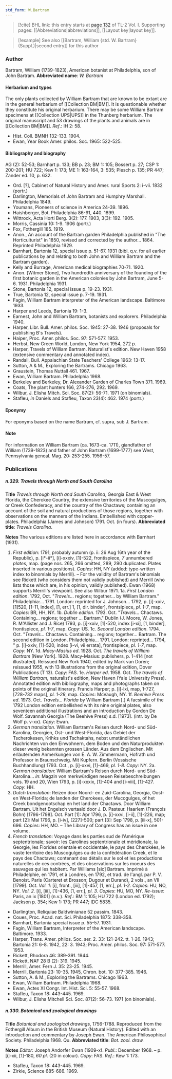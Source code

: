 ```yaml
---
std_form: W.Bartram
---
```


> [!cite] BHL link: this entry starts at [page 132](https://www.biodiversitylibrary.org/page/33120263) of TL-2 Vol. I.
> Supporting pages: [[Abbreviations|abbreviations]], [[Layout key|layout key]].

> [!example] See also [[Bartram, William {std. W. Bartram} (Suppl.)|second entry]] for this author

### Author

Bartram, William (1739-1823), American botanist at Philadelphia, son of John Bartram. 
**Abbreviated name**: *W. Bartram*

#### Herbarium and types

The only plants collected by William Bartram that are known to be extant are in the general herbarium of [[Collection BM|BM]]. It is questionable whether they constitute his original herbarium. There may be some William Bartram specimens at [[Collection UPS|UPS]] in the Thunberg herbarium. The original manuscript and 53 drawings of the plants and animals are in [[Collection BM|BM]].
*Ref*.: IH 2: 58.
- Hist. Coll. BMNH 132-133. 1904.
- Ewan, Year Book Amer. philos. Soc. 1965: 522-525.

#### Bibliography and biography

AG (2): 52-53; Barnhart p. 133; BB p. 23; BM 1: 105; Bossert p. 27; CSP 1: 200-201; HU 722; Kew 1: 173; ME 1: 163-164, 3: 535; Plesch p. 135; PR 447; Zander ed. 10, p. 632.
- Ord. \[?\], Cabinet of Natural History and Amer. rural Sports 2: i-vii. 1832 (portr.)
- Darlington, Memorials of John Bartram and Humphry Marshall. Philadelphia 1849.
- Youmans, Pioneers of science in America 24-39. 1896.
- Haishberger, Bot. Philadelphia 86-91, 440. 1899.
- Wittrock, Acta Horti Berg. 3(2): 177. 1903, 3(3): 192. 1905.
- Morris, Cassinia 10: 1-9. 1906 (portr.)
- Fox, Fothergill 185. 1919.
- Anon., An account of the Bartram garden Philadelphia published in "The Horticulturist" in 1850, revised and corrected by the author... 1864. Reprinted Philadelphia 1929.
- Barnhart, Bartonia 12, special issue p. 51-67. 1931 (bibl. q.v. for all earlier publications by and relating to both John and William Bartram and the Bartram garden).
- Kelly and Burrage, American medical biographies 70-71. 1920.
- Anon. \[Witmer Stone\], Two hundredth anniversary of the founding of the first botanic garden in the American colonies by John Bartram, June 5-6. 1931. Philadelphia 1931.
- Stone, Bartonia 12, special issue p. 19-23. 1931.
- True, Bartonia 12, special issue p. 7-19. 1931.
- Fagin, William Bartram interpreter of the American landscape. Baltimore 1933.
- Harper and Leeds, Bartonia 19: 1-3.
- Earnest, John and William Bartram, botanists and explorers. Philadelphia 1940.
- Harper, Libr. Bull. Amer. philos. Soc. 1945: 27-38. 1946 (proposals for publishing B's Travels).
- Haiper, Proc. Amer. philos. Soc. 97: 571-577. 1953.
- Herbst, New Green World, London, New York 1954, 272 p.
- Harper, Travels of William Bartram. Naturalist's edition. New Haven 1958 (extensive commentary and annotated index).
- Randall, Bull. Appalachian State Teachers' College 1963: 13-17.
- Sutton, A & M., Exploring the Bartrams. Chicago 1963.
- Graustein, Thomas Nuttall 461. 1967.
- Ewan, William Bartram. Philadelphia 1968.
- Berkeley and Berkeley, Dr. Alexander Garden of Charles Town 371. 1969.
- Coats, The plant hunters 166, 274-276, 292. 1969.
- Wilbur, J. Elisha Mitch. Sci. Soc. 87(2): 56-71. 1971 (on binomials).
- Stafleu, *in* Daniels and Stafleu, Taxon 23(4): 462. 1974 (portr.)

#### Eponymy

For eponyms based on the name Bartram, cf. supra, sub J. Bartram.

#### Note

For information on William Bartram (ca. 1673-ca. 1711), giandfather of William (1739-1823) and father of John Bartram (1699-1777) see West, Pennsylvania geneal. Mag. 20: 253-255. 1956-57.

### Publications

##### n.329. Travels through North and South Carolina

**Title**
*Travels through North and South Carolina*, Georgia East & West Florida, the Cherokee Country, the extensive territories of the Muscogulges, or Creek Confederacy, and the country of the Chactaws; containing an account of the soil and natural productions of those regions, together with observations on the manners of the Indians. Embellished with copper-plates. Philadelphia (James and Johnson) 1791. Oct. (in fours).
**Abbreviated title**: *Travels Carolina*.

**Notes**
The various editions are listed here in accordance with Barnhart (1931).
1. *First edition*: 1791, probably autumn (p. ii: 26 Aug 16th year of the Republic), p. \[i\*-ii\*\], \[i\]-xxxiv, \[1\]-522, frontispiece, *7* unnumbered *plates*, map. (page nos. 265, 266 omitted, 289, 290 duplicated. Plates inserted in various positions). *Copies*: HH, NY (added: type-written index to binomials by Merrill). – For the validity of Bartram's binomials see Rickett (who considers them not validly published) and Merrill (who lists those which are, in his opinion, validly published). Ewan (1968) supports Merrill's viewpoint. See also Wilbur 1971.
1a. *First London edition*. 1792, Oct. "*Travels*... regions; together... by William Bartram." Philadelphia:... 1791. London: reprinted for J. Johnson... 1792, p. \[i\]-xxiv, \[1\]520, \[1-11, index\], \[1, err.\] 1, \[1, dir. binder\], frontsipiece, *pl. 1-7*, map.
*Copies*: BR, HH, NY.
1b. *Dublin edition*. 1793. Oct. "*Travels...* Chactaws. Containing... regions; together ... Bartram." Dublin (J. Moore, W. Jones, R. M'Allister and J. Rice) 1793, p. \[i\]-xxiv, \[1\]-520, index \[i-xi\], \[1, binder\], frontispiece, *pl. 1-7*, map. *Copy*: US.
1c. *Second London edition*. 1794. Oct. "*Travels...* Chactaws. Containing... regions; together... Bartram. The second edition in London. Philadelphia... 1791. London: reprinted... 1794, " p. \[i\]-xxiv, \[1\]-520, index \[i-vi, vii errata\], frontispiece, *pl. 1-7*, map. *Copy*: NY.
1d. *Macy-Masius ed*. 1928. Oct. *The travels of William Bartram* \[New York\]. 1928. Macy-Masius: publishers, p. 1-414 \[not illustrated\]. Reissued New York 1940, edited by Mark van Doren; reissued 1955, with 13 illustrations from the original edition, Dover Publications (T 13). *Copy*: FAS.
1e. *Harper ed*. 1958. Oct. *The travels of William Bartram*, naturalist's edition, New Haven (Yale University Press). Annotated edition with bibliography, maps and photographs taken on points of the original itinerary. Francis Harper; p. \[i\]-lxi, map, 1-727, \[728-732 maps\], *pl. 1-29*, map. *Copies*: McVaugh, NY.
1f. *Beehive Press ed*. 1973. Oct. *Travels... Florida* by William Bartram \[.\] A facsimile of the 1792 London edition embellished with its nine original plates, also seventeen additional illustrations and an introduction by Gordon De Wolf. Savannah Georgia (The Beehive Press) s.d. \[1973\]. (intr. by De Wolf p. v-xx). *Copy*: Ewan.
2. *German translation*. William Bartram's Reisen durch Nord- und Süd-Karolina, Georgien, Ost- und West-Florida, das Gebiet der Tscherokesen, Krihks und Tschaktahs, nebst umständlichen Nachrichten von den Einwohnern, dem Boden und den Naturprodukten dieser wenig bekannten grossen Länder. Aus dem Englischen. Mit erläuternden Anmerkungen von E. A. W. Zimmermann, Hofrath und Professor in Braunschweig. Mit Kupfern. Berlin (Vossische Buchhandlung) 1793. Oct., p. \[i\]-xxvi, \[1\]-469, *pl. 1-8. Copy*: NY.
2a. *German translation*: William Bartram's Reisen durch Nord- und Süd-Karolina...
*in*: Magzin von merkwürdigen neuen Reisebeschreibungen vols. 19 and 20, Wien 1793, p. \[i\]-xxxix, \[1\]-404 and \[i-viii\], \[1\]-427. *Copy*: HH.
3. *Dutch translation*: Reizen door Noord- en Zuid-Carolina, Georgia, Oost- en West-Florida; de landen der Cherokees, der Mucogulges, of het Creek bondgenootschap en het land der Chactaws. Door William Bartram. Uit het Engelsch vertaald door J. D. Pasteur. Haarlem (François Bohn) \[1796-1798\]. Oct. Part \[1\]: Apr 1796, p. \[i\]-xxvi, \[i-ii\], \[1\]-226, map; part \[2\]: Mai 1796, p. \[i-iv\], \[227\]-500; part \[3\]: Sep 1798, p. \[iii-x\], 501-696. *Copies*: HH, MO. – The Library of Congress has an issue in one volume.
4. *French translation*: Voyage dans les parties sud de l'Amérique septentrionale; savoir: les Carolines septentrionale et méridionale, la Georgie, les Florides orientale et occidentale, le pays des Cherokées, le vaste territoire des Muscogulges ou de la confédération Creek, et le pays des Chactaws; contenant des détails sur le sol et les productions naturelles de ces contrées, et des observations sur les moeurs des sauvages qui les habitent. Par Williams \[sic\] Bartram. Imprimé à Philadelphie, en 1791, et à Londres, en 1792, et trad. de l'angl. par P. V. Benoist. Paris (Carteret et Brosson; Dugour et Durand), 2 vols., an VII \[1799\]. Oct.
*Vol. 1*: \[i\], front., \[iii\], \[1\]-457, \[1, err.\], *pl. 1-2. Copies*: HU, NO, NY.
*Vol. 2.* \[i\], \[iii\], \[1\]-436, \[1, err.\], *pl. 3. Copies*: HU, MO, NY.
*Re-issue*: Paris, an ix \[1801\] (n.v.).
*Ref*.: BM 1: 105; HU 722 (London ed. 1792); Jackson p. 354; Kew 1: 173; PR 447; IDC 5835.
- Darlington, Reliquiae Baldwinianae 52 passim. 1843.
- Coues, Proc. Acad. nat. Sci. Philadelphia 1875: 338-358.
- Barnhart, Bartonia special issue p. 55-57. 1931.
- Fagin, William Bartram, Interpreter of the American landscape. Baltimore. 1933.
- Harper, Trans. Amer. philos. Soc. ser. 2. 33: 121-242. tt. 1-26. 1943; Bartonia 21: 6-8. 1942, 22: 3. 1943; Proc. Amer. philos. Soc. 97: 571-577. 1953.
- Rickett, Rhodora 46: 389-391. 1944.
- Rickett, NAF 28 B (2): 319. 1945.
- Merrill, Amer. Fern J. 35: 23-25. 1945.
- Merrill, Bartonia 23: 10-35. 1945, Chron. bot. 10: 377-385. 1946.
- Sutton, A. & M., Exploring the Bartrams. Chicago 1963.
- Ewan, William Bartram. Philadelphia 1968.
- Ewan, Actes XI Congr. Int. Hist. Sci. 5: 55-57. 1968.
- Stafleu, Taxon 18: 443-445. 1969.
- Wilbur, J. Elisha Mitchell Sci. Soc. 87(2): 56-73. 1971 (on binomials).

##### n.330. Botanical and zoological drawings

**Title**
*Botanical and zoological drawings*, 1756-1788. Reproduced from the Fothergill Album in the British Museum (Natural History). Edited with an introduction and commentary by Joseph Ewan. The American Philosophical Society. Philadelphia 1968. Qu.
**Abbreviated title**: *Bot. zool. draw.*

**Notes**
*Editor*: Joseph Andorfer Ewan (1909-x).
*Publ*.: December 1968. – p. \[i\]-xii, \[1\]-180, *60 pl*. (20 in colour). *Copy*: FAS.
*Ref*.: Kew 1: 173.
- Stafleu, Taxon 18: 443-445. 1969.
- Zirkle, Science 685-686. 1969.

